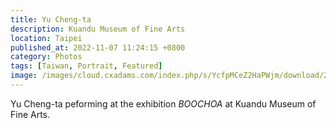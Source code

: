 ```yaml
---
title: Yu Cheng-ta
description: Kuandu Museum of Fine Arts
location: Taipei
published_at: 2022-11-07 11:24:15 +0800
category: Photos
tags: [Taiwan, Portrait, Featured]
image: /images/cloud.cxadams.com/index.php/s/YcfpMCeZ2HaPWjm/download/20191018-1915_Taipei_KdMoFA_L1008681-0.jpg
---
```


Yu Cheng-ta peforming at the exhibition *BOOCHOA* at Kuandu Museum of Fine Arts.
